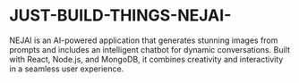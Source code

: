 # JUST-BUILD-THINGS-NEJAI-
NEJAI is an AI-powered application that generates stunning images from prompts and includes an intelligent chatbot for dynamic conversations. Built with React, Node.js, and MongoDB, it combines creativity and interactivity in a seamless user experience.
